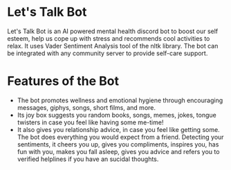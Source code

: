 # Let's Talk Bot
Let's Talk Bot is an AI powered mental health discord bot to boost our self esteem, help us cope up with stress and recommends cool activities to relax. It uses Vader Sentiment Analysis tool of the nltk library. 
The bot can be integrated with any community server to provide self-care support. 
# Features of the Bot
* The bot promotes wellness and emotional hygiene through encouraging messages, giphys, songs, short films, and more. 
* Its joy box suggests you random books, songs, memes, jokes, tongue twisters in case you feel like having some me-time! 
* It also gives you relationship advice, in case you feel like getting some. 
The bot does everything you would expect from a friend. Detecting your sentiments, it cheers you up, gives you compliments, inspires you, has fun with you, makes you fall asleep, gives you advice and refers you to verified helplines if you have an sucidal thoughts.
